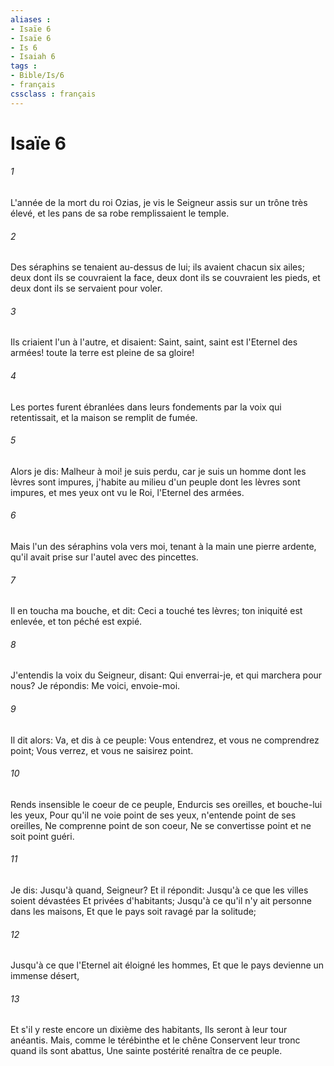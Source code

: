 ```yaml
---
aliases : 
- Isaïe 6
- Isaïe 6
- Is 6
- Isaiah 6
tags : 
- Bible/Is/6
- français
cssclass : français
---
```


# Isaïe 6

###### 1
L'année de la mort du roi Ozias, je vis le Seigneur assis sur un trône très élevé, et les pans de sa robe remplissaient le temple.
###### 2
Des séraphins se tenaient au-dessus de lui; ils avaient chacun six ailes; deux dont ils se couvraient la face, deux dont ils se couvraient les pieds, et deux dont ils se servaient pour voler.
###### 3
Ils criaient l'un à l'autre, et disaient: Saint, saint, saint est l'Eternel des armées! toute la terre est pleine de sa gloire!
###### 4
Les portes furent ébranlées dans leurs fondements par la voix qui retentissait, et la maison se remplit de fumée.
###### 5
Alors je dis: Malheur à moi! je suis perdu, car je suis un homme dont les lèvres sont impures, j'habite au milieu d'un peuple dont les lèvres sont impures, et mes yeux ont vu le Roi, l'Eternel des armées.
###### 6
Mais l'un des séraphins vola vers moi, tenant à la main une pierre ardente, qu'il avait prise sur l'autel avec des pincettes.
###### 7
Il en toucha ma bouche, et dit: Ceci a touché tes lèvres; ton iniquité est enlevée, et ton péché est expié.
###### 8
J'entendis la voix du Seigneur, disant: Qui enverrai-je, et qui marchera pour nous? Je répondis: Me voici, envoie-moi.
###### 9
Il dit alors: Va, et dis à ce peuple: Vous entendrez, et vous ne comprendrez point; Vous verrez, et vous ne saisirez point.
###### 10
Rends insensible le coeur de ce peuple, Endurcis ses oreilles, et bouche-lui les yeux, Pour qu'il ne voie point de ses yeux, n'entende point de ses oreilles, Ne comprenne point de son coeur, Ne se convertisse point et ne soit point guéri.
###### 11
Je dis: Jusqu'à quand, Seigneur? Et il répondit: Jusqu'à ce que les villes soient dévastées Et privées d'habitants; Jusqu'à ce qu'il n'y ait personne dans les maisons, Et que le pays soit ravagé par la solitude;
###### 12
Jusqu'à ce que l'Eternel ait éloigné les hommes, Et que le pays devienne un immense désert,
###### 13
Et s'il y reste encore un dixième des habitants, Ils seront à leur tour anéantis. Mais, comme le térébinthe et le chêne Conservent leur tronc quand ils sont abattus, Une sainte postérité renaîtra de ce peuple.
